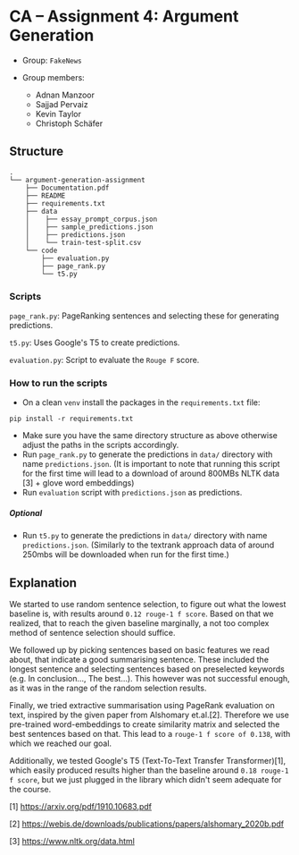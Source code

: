 # CA – Assignment 4: Argument Generation

- Group: `FakeNews`
- Group members:

  - Adnan Manzoor
  - Sajjad Pervaiz
  - Kevin Taylor
  - Christoph Schäfer

## Structure

```
.
└── argument-generation-assignment
    ├── Documentation.pdf
    ├── README
    ├── requirements.txt 
    ├── data
    │    ├── essay_prompt_corpus.json
    │    ├── sample_predictions.json
    │    ├── predictions.json
    │    └── train-test-split.csv
    └── code
        ├── evaluation.py
        ├── page_rank.py
        └── t5.py        
```

### Scripts

`page_rank.py`: PageRanking sentences and selecting these for generating predictions.

`t5.py`: Uses Google's T5 to create predictions.

`evaluation.py`: Script to evaluate the `Rouge F` score.

### How to run the scripts

- On a clean `venv` install the packages in the `requirements.txt` file: 
```
pip install -r requirements.txt
```
- Make sure you have the same directory structure as above otherwise adjust the paths in the scripts accordingly.
- Run `page_rank.py` to generate the predictions in `data/` directory with name `predictions.json`. (It is important to note that running this script for the first time will lead to a download of around 800MBs NLTK data [3] + glove word embeddings)
- Run `evaluation` script with `predictions.json` as predictions.

##### Optional

- Run `t5.py`  to generate the predictions in `data/` directory with name `predictions.json`. (Similarly to the textrank approach data of around 250mbs will be downloaded when run for the first time.)

## Explanation

We started to use random sentence selection, to figure out what the lowest baseline is, with results around `0.12 rouge-1 f score`.
Based on that we realized, that to reach the given baseline marginally, a not too complex method of sentence selection should suffice.

We followed up by picking sentences based on basic features we read about, that indicate a good summarising sentence. These included the longest sentence and selecting sentences based on preselected keywords (e.g. In conclusion..., The best...). This however was not successful enough, as it was in the range of the random selection results.

Finally, we tried extractive summarisation using PageRank evaluation on text, inspired by the given paper from Alshomary et.al.[2]. Therefore we use pre-trained word-embeddings to create similarity matrix and selected the best sentences based on that. This lead to a `rouge-1 f score of 0.138`, with which we reached our goal.

Additionally, we tested Google's T5 (Text-To-Text Transfer Transformer)[1], which easily produced results higher than the baseline around `0.18 rouge-1 f score`, but we just plugged in the library which didn't seem adequate for the course.

[1] https://arxiv.org/pdf/1910.10683.pdf

[2] https://webis.de/downloads/publications/papers/alshomary_2020b.pdf

[3] https://www.nltk.org/data.html